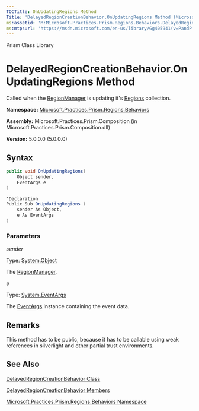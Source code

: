 ```yaml
---
TOCTitle: OnUpdatingRegions Method
Title: 'DelayedRegionCreationBehavior.OnUpdatingRegions Method (Microsoft.Practices.Prism.Regions.Behaviors)'
ms:assetid: 'M:Microsoft.Practices.Prism.Regions.Behaviors.DelayedRegionCreationBehavior.OnUpdatingRegions(System.Object,System.EventArgs)'
ms:mtpsurl: 'https://msdn.microsoft.com/en-us/library/Gg405941(v=PandP.50)'
---
```


Prism Class Library

DelayedRegionCreationBehavior.OnUpdatingRegions Method
==========================================================

Called when the [RegionManager](https://msdn.microsoft.com/en-us/library/microsoft.practices.prism.regions.regionmanager(v=pandp.50)) is updating it's [Regions](https://msdn.microsoft.com/en-us/library/microsoft.practices.prism.regions.regionmanager.regions(v=pandp.50)) collection.

**Namespace:** [Microsoft.Practices.Prism.Regions.Behaviors](https://msdn.microsoft.com/en-us/library/microsoft.practices.prism.regions.behaviors(v=pandp.50))

**Assembly:** Microsoft.Practices.Prism.Composition (in Microsoft.Practices.Prism.Composition.dll)

**Version:** 5.0.0.0 (5.0.0.0)


## Syntax


```C#
public void OnUpdatingRegions(
	Object sender,
	EventArgs e
)
```

```C#
'Declaration
Public Sub OnUpdatingRegions ( 
	sender As Object,
	e As EventArgs
)
```


### Parameters

*sender*  

   Type: [System.Object](http://msdn2.microsoft.com/en-us/library/e5kfa45b)

   The [RegionManager](https://msdn.microsoft.com/en-us/library/microsoft.practices.prism.regions.regionmanager(v=pandp.50)).

*e*  

   Type: [System.EventArgs](http://msdn2.microsoft.com/en-us/library/118wxtk3)

   The [EventArgs](http://msdn2.microsoft.com/en-us/library/118wxtk3) instance containing the event data.

Remarks
-------

<span id="remarksToggle"></span> This method has to be public, because it has to be callable using weak references in silverlight and other partial trust environments.

See Also
--------


[DelayedRegionCreationBehavior Class](https://msdn.microsoft.com/en-us/library/microsoft.practices.prism.regions.behaviors.delayedregioncreationbehavior(v=pandp.50))

[DelayedRegionCreationBehavior Members](https://msdn.microsoft.com/en-us/library/microsoft.practices.prism.regions.behaviors.delayedregioncreationbehavior_members(v=pandp.50))

[Microsoft.Practices.Prism.Regions.Behaviors Namespace](https://msdn.microsoft.com/en-us/library/microsoft.practices.prism.regions.behaviors(v=pandp.50))
